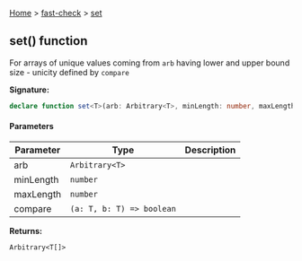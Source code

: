 [Home](/) &gt; [fast-check](../fast-check.md) &gt; [set](set_5.md)

## set() function

For arrays of unique values coming from `arb` having lower and upper bound size - unicity defined by `compare`

<b>Signature:</b>

```typescript
declare function set<T>(arb: Arbitrary<T>, minLength: number, maxLength: number, compare: (a: T, b: T) => boolean): Arbitrary<T[]>;
```

#### Parameters

|  Parameter | Type | Description |
|  --- | --- | --- |
|  arb | <code>Arbitrary&lt;T&gt;</code> |  |
|  minLength | <code>number</code> |  |
|  maxLength | <code>number</code> |  |
|  compare | <code>(a: T, b: T) =&gt; boolean</code> |  |

<b>Returns:</b>

`Arbitrary<T[]>`

